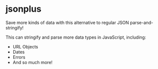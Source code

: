 # jsonplus
Save more kinds of data with this alternative to regular JSON parse-and-stringify!

This can stringify and parse more data types in JavaScript, including:

* URL Objects
* Dates
* Errors
* And so much more!
